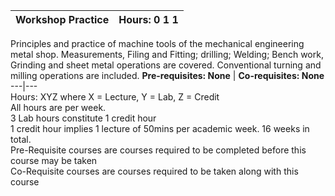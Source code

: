 **Workshop Practice** | **Hours: 0 1 1**  
---|---  
Principles and practice of machine tools of the mechanical engineering metal shop. Measurements, Filing and Fitting; drilling; Welding; Bench work, Grinding and sheet metal operations are covered. Conventional turning and milling operations are included.
**Pre-requisites: None** | **Co-requisites: None**  
---|---  
Hours: XYZ where X = Lecture, Y = Lab, Z = Credit  
All hours are per week.  
3 Lab hours constitute 1 credit hour  
1 credit hour implies 1 lecture of 50mins per academic week. 16 weeks in total.  
Pre-Requisite courses are courses required to be completed before this course may be taken  
Co-Requisite courses are courses required to be taken along with this course
